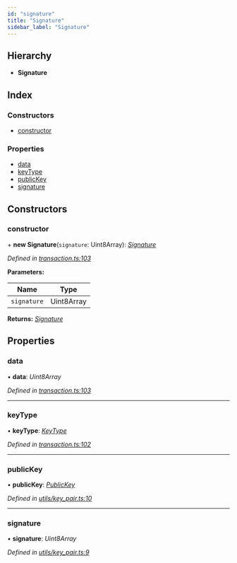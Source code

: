 ```yaml
---
id: "signature"
title: "Signature"
sidebar_label: "Signature"
---
```


## Hierarchy

* **Signature**

## Index

### Constructors

* [constructor](signature.md#constructor)

### Properties

* [data](signature.md#data)
* [keyType](signature.md#keytype)
* [publicKey](signature.md#publickey)
* [signature](signature.md#signature)

## Constructors

###  constructor

\+ **new Signature**(`signature`: Uint8Array): *[Signature](signature.md)*

*Defined in [transaction.ts:103](https://github.com/near/near-api-js/blob/88ad17d/src.ts/transaction.ts#L103)*

**Parameters:**

Name | Type |
------ | ------ |
`signature` | Uint8Array |

**Returns:** *[Signature](signature.md)*

## Properties

###  data

• **data**: *Uint8Array*

*Defined in [transaction.ts:103](https://github.com/near/near-api-js/blob/88ad17d/src.ts/transaction.ts#L103)*

___

###  keyType

• **keyType**: *[KeyType](../enums/keytype.md)*

*Defined in [transaction.ts:102](https://github.com/near/near-api-js/blob/88ad17d/src.ts/transaction.ts#L102)*

___

###  publicKey

• **publicKey**: *[PublicKey](publickey.md)*

*Defined in [utils/key_pair.ts:10](https://github.com/near/near-api-js/blob/88ad17d/src.ts/utils/key_pair.ts#L10)*

___

###  signature

• **signature**: *Uint8Array*

*Defined in [utils/key_pair.ts:9](https://github.com/near/near-api-js/blob/88ad17d/src.ts/utils/key_pair.ts#L9)*
